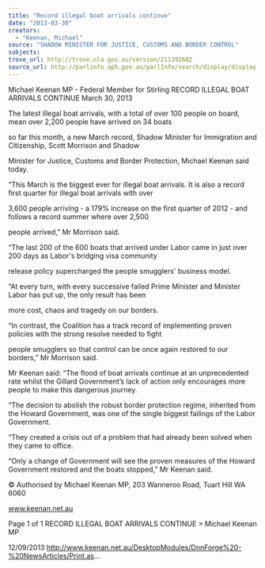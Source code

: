 ```yaml
---
title: "Record illegal boat arrivals continue"
date: "2013-03-30"
creators:
  - "Keenan, Michael"
source: "SHADOW MINISTER FOR JUSTICE, CUSTOMS AND BORDER CONTROL"
subjects:
trove_url: http://trove.nla.gov.au/version/211392682
source_url: http://parlinfo.aph.gov.au/parlInfo/search/display/display.w3p;query=Id%3A%22media/pressrel/2721525%22
---
```


 Michael Keenan MP - Federal Member for  Stirling RECORD ILLEGAL BOAT ARRIVALS  CONTINUE March 30, 2013

 The latest illegal boat arrivals, with a total of over 100 people on board, mean over 2,200 people have arrived on 34 boats 

 so far this month, a new March record, Shadow Minister for Immigration and Citizenship, Scott Morrison and Shadow 

 Minister for Justice, Customs and Border Protection, Michael Keenan said today. 

 “This March is the biggest ever for illegal boat arrivals. It is also a record first quarter for illegal boat arrivals with over 

 3,600 people arriving - a 179% increase on the first quarter of 2012 - and follows a record summer where over 2,500 

 people arrived,” Mr Morrison said.

 “The last 200 of the 600 boats that arrived under Labor came in just over 200 days as Labor's bridging visa community 

 release policy supercharged the people smugglers' business model.

 “At every turn, with every successive failed Prime Minister and Minister Labor has put up, the only result has been 

 more cost, chaos and tragedy on our borders.

 “In contrast, the Coalition has a track record of implementing proven policies with the strong resolve needed to fight 

 people smugglers so that control can be once again restored to our borders,” Mr Morrison said. 

 Mr Keenan said: “The flood of boat arrivals continue at an unprecedented rate whilst the Gillard Government’s lack of  action only encourages more people to make this dangerous journey.

 “The decision to abolish the robust border protection regime, inherited from the Howard Government, was one of the  single biggest failings of the Labor Government.

 “They created a crisis out of a problem that had already been solved when they came to office.

 “Only a change of Government will see the proven measures of the Howard Government restored and the boats stopped,”  Mr Keenan said.

 © Authorised by Michael Keenan MP, 203 Wanneroo Road, Tuart Hill WA 6060

 www.keenan.net.au

 Page 1 of 1 RECORD ILLEGAL BOAT ARRIVALS CONTINUE > Michael Keenan MP

 12/09/2013 http://www.keenan.net.au/DesktopModules/DnnForge%20-%20NewsArticles/Print.as...

